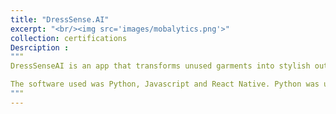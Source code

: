 ```yaml
---
title: "DressSense.AI"
excerpt: "<br/><img src='images/mobalytics.png'>"
collection: certifications
Desrciption :
"""
DressSenseAI is an app that transforms unused garments into stylish outfits using AI and machine learning, promoting sustainable fashion. Key features include wardrobe transformation, sustainability promotion, and resale assistance. The app converts old clothes into trendy pieces, encourages the use of existing wardrobe items, and helps users resell clothes by providing price suggestions and online marketplace recommendations. This offers a cost-effective alternative to buying new clothes and contributes to reducing textile waste.

The software used was Python, Javascript and React Native. Python was used for the backend to handle the image processing, image generation and for the marketplace feature which was done by scraping similar items and their details from online marketplaces and displaying them to the user. React Native was used for the front end to develop and deploy the application and the front end and backend were connected through REST APIs. The app also used a firebase database to store the wardbrobe information.
"""
---
```

